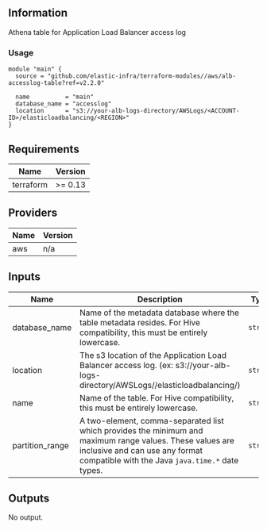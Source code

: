 <!-- BEGINNING OF PRE-COMMIT-TERRAFORM DOCS HOOK -->
## Information

Athena table for Application Load Balancer access log

### Usage

```hcl
module "main" {
  source = "github.com/elastic-infra/terraform-modules//aws/alb-accesslog-table?ref=v2.2.0"

  name          = "main"
  database_name = "accesslog"
  location      = "s3://your-alb-logs-directory/AWSLogs/<ACCOUNT-ID>/elasticloadbalancing/<REGION>"
}
```

## Requirements

| Name | Version |
|------|---------|
| terraform | >= 0.13 |

## Providers

| Name | Version |
|------|---------|
| aws | n/a |

## Inputs

| Name | Description | Type | Default | Required |
|------|-------------|------|---------|:--------:|
| database\_name | Name of the metadata database where the table metadata resides. For Hive compatibility, this must be entirely lowercase. | `string` | n/a | yes |
| location | The s3 location of the Application Load Balancer access log. (ex: s3://your-alb-logs-directory/AWSLogs/<ACCOUNT-ID>/elasticloadbalancing/<REGION>) | `string` | n/a | yes |
| name | Name of the table. For Hive compatibility, this must be entirely lowercase. | `string` | n/a | yes |
| partition\_range | A two-element, comma-separated list which provides the minimum and maximum range values. These values are inclusive and can use any format compatible with the Java `java.time.*` date types. | `string` | `"NOW-1MONTH,NOW"` | no |

## Outputs

No output.

<!-- END OF PRE-COMMIT-TERRAFORM DOCS HOOK -->
